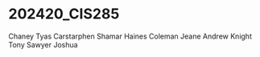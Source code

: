# 202420_CIS285
Chaney Tyas
Carstarphen Shamar
Haines Coleman
Jeane Andrew
Knight Tony
Sawyer Joshua
